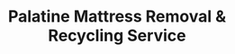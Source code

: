 ---
layout: location.njk
title: "Palatine Mattress Removal & Recycling Service"
description: "Palatine mattress recycling service with 1M+ mattresses recycled nationwide. Next-day pickup  100% recycling guaranteed. Serving Weber grill hometown with expert logistics."
permalink: /mattress-removal/illinois/chicago/palatine/
parentMetro: Chicago
city: Palatine
state: Illinois
stateAbbreviation: IL
stateSlug: illinois
tier: 2
coordinates:
  lat: 42.1103
  lng: -88.0342
pricing:
  startingPrice: 125
  single: 125
  queen: 155
  king: 180
  boxSpring: 30
neighborhoods:
  - name: Downtown Historic District
    zipCodes: [60067]
  - name: Dunhaven Woods
    zipCodes: [60038]
  - name: Winston Park
    zipCodes: [60067]
  - name: Lakeside Estates
    zipCodes: [60074]
  - name: Willow Creek Condos
    zipCodes: [60067]
  - name: Palanois Park Historic
    zipCodes: [60067]
  - name: Weber Headquarters Area
    zipCodes: [60067]
  - name: Palatine Hills Golf District
    zipCodes: [60038]
  - name: Family Aquatic Center Area
    zipCodes: [60067]
  - name: Palatine Stables District
    zipCodes: [60074]
  - name: Metra Station Corridor
    zipCodes: [60067]
  - name: Northwest Highway Commercial
    zipCodes: [60074]
  - name: Route 53 Corridor
    zipCodes: [60067]
  - name: Dundee Road District
    zipCodes: [60074]
  - name: Gurdwara Temple Area
    zipCodes: [60074]
  - name: Cutting Hall Arts District
    zipCodes: [60067]
  - name: Harper College Border Area
    zipCodes: [60038]
  - name: Rand Road Commercial Zone
    zipCodes: [60074]
zipCodes: [60038, 60067, 60074]
recyclingPartners:
  - Groot Waste Management
  - Waste Management Inc
  - Advanced Disposal Services
localRegulations: "Village of Palatine contracts with Groot Waste Management for unlimited bulk item collection including mattresses and box springs. Cook County regulations require licensed haulers for proper disposal. Residents receive municipal bulk pickup services, but professional mattress recycling ensures environmental compliance."
nearbyCities:
  - name: Schaumburg
    slug: schaumburg
    distance: 8
    isSuburb: true
  - name: Arlington Heights
    slug: arlington-heights
    distance: 6
    isSuburb: true
  - name: Des Plaines
    slug: des-plaines
    distance: 12
    isSuburb: true
  - name: Hoffman Estates
    slug: hoffman-estates
    distance: 10
    isSuburb: true
  - name: Elmhurst
    slug: elmhurst
    distance: 18
    isSuburb: true
  - name: Downers Grove
    slug: downers-grove
    distance: 22
    isSuburb: true
reviews:
  count: 428
  featured:
    - text: "Dunhaven Woods resident here - needed removal before our golf tournament at Palatine Hills. Team perfectly timed their arrival between my Metra commute and evening plans. Their equipment handled our walk-out basement situation flawlessly, and knowing our mattress joins their 1+ million recycling milestone feels excellent for our environmentally-conscious neighborhood."
      author: "Patricia T."
      neighborhood: "Dunhaven Woods"
    - text: "Winston Park area pickup exceeded all expectations. Saturday morning service worked perfectly around my kids' swim lessons at Family Aquatic Center. Really impressed they've been serving the community for over 13 years with 100% recycling rate. The $155 quote was honored exactly, and their team understood our Tudor Revival home's narrow entryway challenges."
      author: "James K."
      neighborhood: "Winston Park"
    - text: "Living near downtown's revitalization district, we called them after upgrading our master suite. Their scheduling flexibility accommodated our busy household perfectly, and the team navigated our condo building's elevator restrictions like seasoned professionals. Love that they've recycled over 1 million mattresses nationwide - environmental responsibility matters in our walkable community."
      author: "Sandra M."
      neighborhood: "Downtown Historic District"
faqs:
  - question: "Do you really recycle every mattress you pick up in Palatine?"
    answer: "Absolutely! We've recycled over 1 million mattresses nationwide with 100% recycling rate over 13+ years. Every Palatine mattress is processed through certified facilities - springs become construction materials, foam becomes carpet padding, and fabrics enter textile recycling streams."
  - question: "How quickly can you pick up from Palatine's diverse neighborhoods?"
    answer: "Next-day service is standard throughout Palatine, from downtown's mixed-use developments to established subdivisions like Dunhaven Woods and Winston Park. We coordinate efficiently around Metra schedules, community activities, and neighborhood HOA requirements."
  - question: "Can you handle Palatine's architectural diversity from Tudor Revival to modern condos?"
    answer: "Yes, our 13+ years serving the Chicago area means we're experienced with everything from historic homes in Palanois Park to contemporary condominiums near the downtown revitalization district. We bring specialized equipment for each property type, from narrow Tudor entryways to modern elevator buildings."
  - question: "What's included in Palatine's $125 starting price?"
    answer: "Complete service including pickup, Cook County-compliant disposal, transportation, and guaranteed 100% recycling. Additional charges apply for stairs ($10/flight) or carries over 75 feet. No landfill waste ever."
  - question: "Do you coordinate around Palatine's dual Metra lines and community events?"
    answer: "Absolutely! We understand Palatine's unique advantage with both Union Pacific Northwest and Milwaukee District North lines. Our scheduling accommodates commuter patterns, Palatine Park District activities, and events at Cutting Hall Performing Arts Center with 13+ years of local experience."
  - question: "How does your service differ from Groot's municipal bulk pickup?"
    answer: "While Groot provides unlimited bulk pickup including mattresses, our professional service ensures 100% recycling rather than landfill disposal. We handle scheduling coordination, provide exact timing, and guarantee environmental compliance without requiring homeowner preparation or municipal coordination."
  - question: "Are you licensed for Cook County mattress disposal and recycling?"
    answer: "Yes, we're fully licensed Cook County haulers working with approved contractors. Unlike basic disposal services, we ensure every mattress reaches certified recycling facilities rather than landfills, supporting Palatine's environmental commitment with our proven 1+ million mattress recycling track record."
  - question: "Can you pick up bed frames and box springs too?"
    answer: "Yes! Our 3-piece service ($180) includes complete bedroom set removal with professional disassembly. Everything is recycled through our proven processes that have handled over 1 million mattresses nationwide over 13+ years."
schema:
  "@context": "https://schema.org"
  "@type": "LocalBusiness"
  "name": "A Bedder World Palatine"
  "address":
    "@type": "PostalAddress"
    "addressLocality": "Palatine"
    "addressRegion": "Illinois"
    "addressCountry": "US"
  "geo":
    "@type": "GeoCoordinates"
    "latitude": 42.1103
    "longitude": -88.0342
  "telephone": "720-263-6094"
  "priceRange": "$125-$180"
  "serviceArea": "Palatine, Illinois"
  "aggregateRating":
    "@type": "AggregateRating"
    "ratingValue": "4.9"
    "reviewCount": "428"
pageContent:
  heroDescription: "Palatine's expert mattress recycling service with over 1 million mattresses recycled nationwide. Serving the Weber grill hometown's diverse neighborhoods from downtown revitalization district to Dunhaven Woods with 13+ years specialized experience."
  aboutService: |
    <p>Throughout Palatine's 67,908-resident community, our 13+ years of mattress recycling expertise addresses unique service challenges that span the village's architectural diversity. From navigating narrow entryways in Tudor Revival homes near Palanois Park to accessing contemporary condominiums in the downtown revitalization district, we understand how Palatine's housing evolution creates distinct logistical requirements for professional mattress removal.</p>
    
    <p>Weber-Stephen Products' hometown legacy influences our attention to manufacturing precision - every pickup demonstrates the same quality standards that built Weber grills. Whether coordinating around dual Metra line schedules at Palatine Station, working within Family Aquatic Center event timings, or accessing properties near Palatine Stables' equestrian activities, our team adapts to the community's diverse recreational calendar while maintaining efficient service delivery.</p>
    
    <p>Each mattress collected from Palatine's neighborhoods joins our nationwide achievement of over 1 million mattresses recycled, never reaching landfills. Licensed for Cook County operations and experienced with Village of Palatine municipal coordination, we provide environmental stewardship that matches the community's commitment to responsible growth through downtown revitalization and sustainable recreation facilities.</p>
  serviceAreasIntro: "From Palatine's walkable downtown historic district to established subdivisions like Dunhaven Woods and modern developments throughout the village's 14.25 square miles, our service network encompasses every residential area:"
  regulationsCompliance: "Operating within Cook County licensing requirements, we coordinate with Village of Palatine municipal services while exceeding standard disposal practices. Unlike Groot's unlimited bulk pickup that typically leads to landfill disposal, our professional service guarantees 100% recycling through certified facilities, providing environmental compliance that supports Palatine's sustainable community development initiatives."
  environmentalImpact: |
    <p>Palatine's population generates substantial mattress waste across diverse housing types, yet our recycling-first approach eliminates landfill impact entirely. Contributing to our 1+ million mattresses recycled nationwide over 13+ years, every Palatine pickup advances environmental protection through comprehensive materials recovery that supports the village's forward-thinking development philosophy.</p>
    
    <p>Regional recycling partnerships process Palatine mattresses into valuable materials - steel springs transform into construction components, memory foam becomes carpet underlay, and fabric elements enter textile recycling streams. This circular economy methodology aligns with Palatine's balanced approach to growth, preserving natural resources while accommodating community expansion through responsible waste management practices.</p>
    
    <p>Residents throughout Palatine's neighborhoods, from families enjoying Palatine Park District facilities to commuters utilizing dual Metra access, benefit from mattress disposal that keeps materials productive rather than consuming Cook County landfill capacity. Our environmental responsibility complements the community's investment in sustainable recreation, cultural facilities, and walkable development that defines modern Palatine living.</p>
  howItWorksScheduling: "Scheduling accommodates Palatine's distinctive community rhythms - coordinating around dual Metra line commuter patterns, Palatine Park District recreational activities, and events at cultural venues like Cutting Hall Performing Arts Center while respecting neighborhood traffic patterns."
  howItWorksService: "Our specialized team navigates Palatine's architectural complexity with expertise - from historic Tudor Revival homes requiring careful narrow-space maneuvering to contemporary downtown condominiums with elevator coordination, plus traditional suburban layouts in established subdivisions like Winston Park and Lakeside Estates."
  howItWorksDisposal: "Every Palatine mattress contributes to our 1+ million recycling milestone through precise materials separation processes. Springs, foam, and fabrics undergo certified facility processing, transforming discarded mattresses into productive new materials rather than landfill waste - supporting Palatine's environmental leadership and nationwide sustainability advancement through responsible community stewardship."
  sidebarStats:
    mattressesRemoved: "1,760"
---